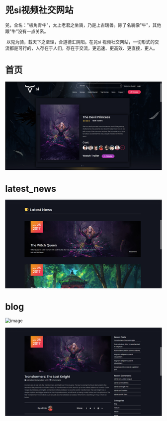 # 兕si视频社交网站

​		兕，全名："板角青牛"，太上老君之坐骑，乃是上古瑞兽。除了名貌像"牛"，其他跟"牛"没有一点关系。

​		以兕为骑，载天下之至理，合道德汇阴阳。在兕si 视频社交网站，一切形式的交流都是可行的，人存在于人们，存在于交流，更迅速、更高效、更直接，更人。

# 首页

![si首页](README.assets/si首页.png)

# latest_news

![latest_news](README.assets/latest_news.png)

# blog
![image](https:https://github.com/anby1118/si/blob/master/images/blog.png)

![blog](README.assets/blog.png)

